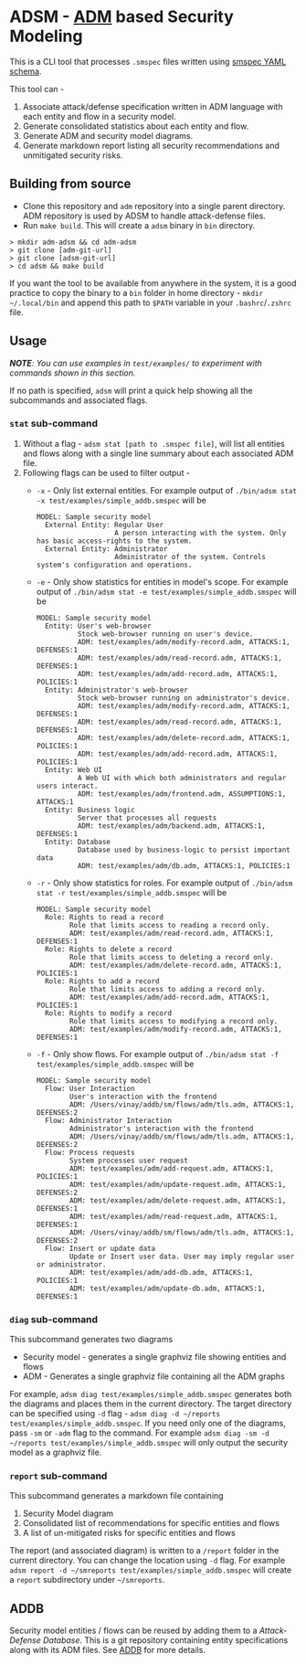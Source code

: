 # ADSM - [ADM](https://github.com/vinayprograms/adm) based Security Modeling

This is a CLI tool that processes `.smspec` files written using [smspec YAML schema](smspec.md).

This tool can -

1. Associate attack/defense specification written in ADM language with each entity and flow in a security model.
1. Generate consolidated statistics about each entity and flow.
1. Generate ADM and security model diagrams.
1. Generate markdown report listing all security recommendations and unmitigated security risks.

## Building from source

* Clone this repository and `adm` repository into a single parent directory. ADM repository is used by ADSM to handle attack-defense files.
* Run `make build`. This will create a `adsm` binary in `bin` directory.

```shell
> mkdir adm-adsm && cd adm-adsm
> git clone [adm-git-url]
> git clone [adsm-git-url]
> cd adsm && make build
```

If you want the tool to be available from anywhere in the system, it is a good practice to copy the binary to a `bin` folder in home directory - `mkdir ~/.local/bin` and append this path to `$PATH` variable in your `.bashrc`/`.zshrc` file.

## Usage

***NOTE**: You can use examples in `test/examples/` to experiment with commands shown in this section.*

If no path is specified, `adsm` will print a quick help showing all the subcommands and associated flags.

### `stat` sub-command

1. Without a flag - `adsm stat [path to .smspec file]`, will list all entities and flows along with a single line summary about each associated ADM file.
1. Following flags can be used to filter output -
    * `-x` - Only list external entities. For example output of `./bin/adsm stat -x test/examples/simple_addb.smspec` will be

      ```text
      MODEL: Sample security model
        External Entity: Regular User
                         A person interacting with the system. Only has basic access-rights to the system.
        External Entity: Administrator
                         Administrator of the system. Controls system's configuration and operations.
      ```

    * `-e` - Only show statistics for entities in model's scope. For example output of `./bin/adsm stat -e test/examples/simple_addb.smspec` will be

      ```text
      MODEL: Sample security model
        Entity: User's web-browser
                Stock web-browser running on user's device.
                ADM: test/examples/adm/modify-record.adm, ATTACKS:1, DEFENSES:1
                ADM: test/examples/adm/read-record.adm, ATTACKS:1, DEFENSES:1
                ADM: test/examples/adm/add-record.adm, ATTACKS:1, POLICIES:1
        Entity: Administrator's web-browser
                Stock web-browser running on administrator's device.
                ADM: test/examples/adm/modify-record.adm, ATTACKS:1, DEFENSES:1
                ADM: test/examples/adm/read-record.adm, ATTACKS:1, DEFENSES:1
                ADM: test/examples/adm/delete-record.adm, ATTACKS:1, POLICIES:1
                ADM: test/examples/adm/add-record.adm, ATTACKS:1, POLICIES:1
        Entity: Web UI
                A Web UI with which both administrators and regular users interact.
                ADM: test/examples/adm/frontend.adm, ASSUMPTIONS:1, ATTACKS:1
        Entity: Business logic
                Server that processes all requests
                ADM: test/examples/adm/backend.adm, ATTACKS:1, DEFENSES:1
        Entity: Database
                Database used by business-logic to persist important data
                ADM: test/examples/adm/db.adm, ATTACKS:1, POLICIES:1
      ```

    * `-r` - Only show statistics for roles. For example output of `./bin/adsm stat -r test/examples/simple_addb.smspec` will be

      ```text
      MODEL: Sample security model
        Role: Rights to read a record
              Role that limits access to reading a record only.
              ADM: test/examples/adm/read-record.adm, ATTACKS:1, DEFENSES:1
        Role: Rights to delete a record
              Role that limits access to deleting a record only.
              ADM: test/examples/adm/delete-record.adm, ATTACKS:1, POLICIES:1
        Role: Rights to add a record
              Role that limits access to adding a record only.
              ADM: test/examples/adm/add-record.adm, ATTACKS:1, POLICIES:1
        Role: Rights to modify a record
              Role that limits access to modifying a record only.
              ADM: test/examples/adm/modify-record.adm, ATTACKS:1, DEFENSES:1
      ```

    * `-f` - Only show flows. For example output of `./bin/adsm stat -f test/examples/simple_addb.smspec` will be

      ```text
      MODEL: Sample security model
        Flow: User Interaction
              User's interaction with the frontend
              ADM: /Users/vinay/addb/sm/flows/adm/tls.adm, ATTACKS:1, DEFENSES:2
        Flow: Administrator Interaction
              Administrator's interaction with the frontend
              ADM: /Users/vinay/addb/sm/flows/adm/tls.adm, ATTACKS:1, DEFENSES:2
        Flow: Process requests
              System processes user request
              ADM: test/examples/adm/add-request.adm, ATTACKS:1, POLICIES:1
              ADM: test/examples/adm/update-request.adm, ATTACKS:1, DEFENSES:2
              ADM: test/examples/adm/delete-request.adm, ATTACKS:1, DEFENSES:1
              ADM: test/examples/adm/read-request.adm, ATTACKS:1, DEFENSES:1
              ADM: /Users/vinay/addb/sm/flows/adm/tls.adm, ATTACKS:1, DEFENSES:2
        Flow: Insert or update data
              Update or Insert user data. User may imply regular user or administrator.
              ADM: test/examples/adm/add-db.adm, ATTACKS:1, POLICIES:1
              ADM: test/examples/adm/update-db.adm, ATTACKS:1, DEFENSES:1
      ```

### `diag` sub-command

This subcommand generates two diagrams

* Security model - generates a single graphviz file showing entities and flows
* ADM - Generates a single graphviz file containing all the ADM graphs

For example, `adsm diag test/examples/simple_addb.smspec` generates both the diagrams and places them in the current directory. The target directory can be specified using `-d` flag - `adsm diag -d ~/reports test/examples/simple_addb.smspec`.
If you need only one of the diagrams, pass `-sm` or `-adm` flag to the command. For example `adsm diag -sm -d ~/reports test/examples/simple_addb.smspec` will only output the security model as a graphviz file.

### `report` sub-command

This subcommand generates a markdown file containing

1. Security Model diagram
1. Consolidated list of recommendations for specific entities and flows
1. A list of un-mitigated risks for specific entities and flows

The report (and associated diagram) is written to a `/report` folder in the current directory. You can change the location using `-d` flag. For example `adsm report -d ~/smreports test/examples/simple_addb.smspec` will create a `report` subdirectory under `~/smreports`.

## ADDB

Security model entities / flows can be reused by adding them to a *Attack-Defense Database*. This is a git repository containing entity specifications along with its ADM files. See [ADDB](ADDB.md) for more details.
